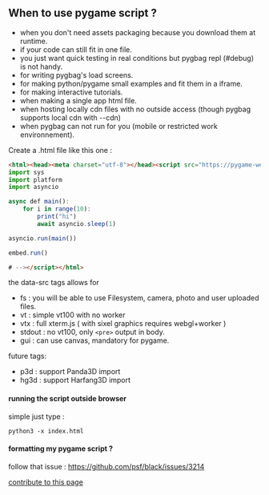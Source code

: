 ## When to use pygame script ?

 - when you don't need assets packaging because you download them at runtime.
 - if your code can still fit in one file.
 - you just want quick testing in real conditions but pygbag repl (#debug) is not handy.
 - for writing pygbag's load screens.
 - for making python/pygame small examples and fit them in a iframe.
 - for making interactive tutorials.
 - when making a single app html file.
 - when hosting locally cdn files with no outside access (though pygbag supports local cdn with --cdn)
 - when pygbag can not run for you (mobile or restricted work environnement).

Create a .html file like this one :
```html
<html><head><meta charset="utf-8"></head><script src="https://pygame-web.github.io/archives/0.2.0/pythons.js" type=module id="site" data-src="fs,vtx,gui" async defer>#<!--
import sys
import platform
import asyncio

async def main():
    for i in range(10):
        print("hi")
        await asyncio.sleep(1)

asyncio.run(main())

embed.run()

# --></script></html>
```

the data-src tags allows for 
  - fs : you will be able to use Filesystem, camera, photo and user uploaded files.
  - vt : simple vt100 with no worker
  - vtx : full xterm.js ( with sixel graphics requires webgl+worker )
  - stdout : no vt100, only `<pre>` output in body.
  - gui : can use canvas, mandatory for pygame.
  
 future tags:
  - p3d : support Panda3D import
  - hg3d : support Harfang3D import


#### running the script outside browser
simple just type :
```
python3 -x index.html
```

#### formatting my pygame script ?
follow that issue : https://github.com/psf/black/issues/3214

[contribute to this page](https://github.com/pygame-web/pygame-web.github.io/edit/main/wiki/pygame-script/README.md)
